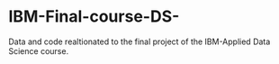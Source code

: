 # IBM-Final-course-DS-

Data and code realtionated to the final project of the IBM-Applied Data Science course.
